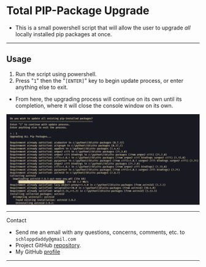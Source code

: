 # Total PIP-Package Upgrade

- This is a small powershell script that will allow the user to upgrade _all_ locally installed pip packages at once.

---

## Usage

1. Run the script using powershell.
2. Press "`1`" then the "`[ENTER]`" key to begin update process, or enter anything else to exit.

- From here, the upgrading process will continue on its own until its completion, where it will close the console window on its own.

![SCript in action](./img/README_screenshot.png)

---

Contact

- Send me an email with any questions, concerns, comments, etc. to `schloppdaddy@gmail.com`
- Project GitHub [repository](https://github.com/schlopp96/TotalPipUpgrade).
- My GitHub [profile](https://github.com/schlopp96/)

---
